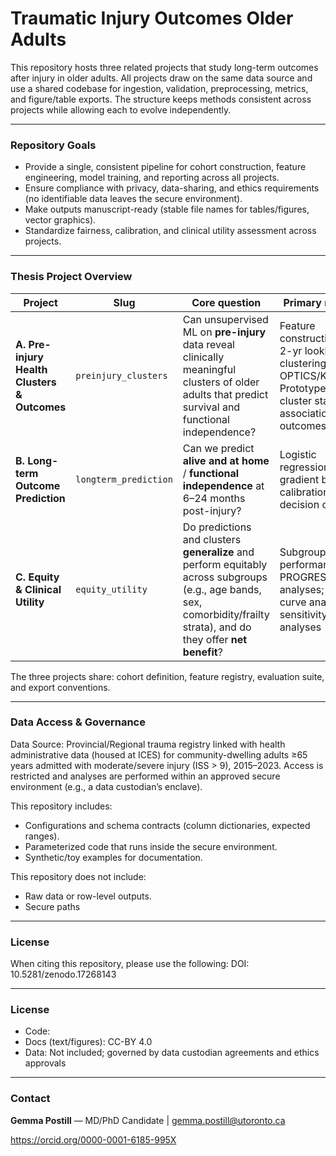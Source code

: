# Traumatic Injury Outcomes Older Adults


This repository hosts three related projects that study long-term outcomes after injury in older adults. All projects draw on the same data source and use a shared codebase for ingestion, validation, preprocessing, metrics, and figure/table exports. The structure keeps methods consistent across projects while allowing each to evolve independently.

----
### Repository Goals
-  Provide a single, consistent pipeline for cohort construction, feature engineering, model training, and reporting across all projects.
-  Ensure compliance with privacy, data-sharing, and ethics requirements (no identifiable data leaves the secure environment).
-  Make outputs manuscript-ready (stable file names for tables/figures, vector graphics).
-  Standardize fairness, calibration, and clinical utility assessment across projects.

----
### Thesis Project Overview

| Project                                      | Slug                  | Core question                                                                                                                                                            | Primary methods                                                                                                                    | Status         |
| -------------------------------------------- | --------------------- | ------------------------------------------------------------------------------------------------------------------------------------------------------------------------ | ---------------------------------------------------------------------------------------------------------------------------------- | -------------- |
| **A. Pre-injury Health Clusters & Outcomes** | `preinjury_clusters`  | Can unsupervised ML on **pre-injury** data reveal clinically meaningful clusters of older adults that predict survival and functional independence?                      | Feature construction from 2-yr lookback; clustering (e.g., OPTICS/K-Prototypes/UMAP); cluster stability; association with outcomes | 🟢 active      |
| **B. Long-term Outcome Prediction**          | `longterm_prediction` | Can we predict **alive and at home** / **functional independence** at 6–24 months post-injury?                                                                           | Logistic regression, gradient boosting; calibration; decision curves                                       | 🟡 in progress |
| **C. Equity & Clinical Utility**             | `equity_utility`      | Do predictions and clusters **generalize** and perform equitably across subgroups (e.g., age bands, sex, comorbidity/frailty strata), and do they offer **net benefit**? | Subgroup performance; PROGRESS-Plus analyses; decision curve analysis; sensitivity analyses                                        | 🟡 in progress |

The three projects share: cohort definition, feature registry, evaluation suite, and export conventions.

----
### Data Access & Governance

Data Source: Provincial/Regional trauma registry linked with health administrative data (housed at ICES) for community-dwelling adults ≥65 years admitted with moderate/severe injury (ISS > 9), 2015–2023. Access is restricted and analyses are performed within an approved secure environment (e.g., a data custodian’s enclave).

This repository includes:
- Configurations and schema contracts (column dictionaries, expected ranges).
- Parameterized code that runs inside the secure environment.
- Synthetic/toy examples for documentation.

This repository does not include:
- Raw data or row-level outputs.
- Secure paths 

----
### License
When citing this repository, please use the following: 
DOI: 10.5281/zenodo.17268143

----
### License
- Code: 
- Docs (text/figures): CC-BY 4.0
- Data: Not included; governed by data custodian agreements and ethics approvals
  
----
### Contact
**Gemma Postill** — MD/PhD Candidate  |  gemma.postill@utoronto.ca

  https://orcid.org/0000-0001-6185-995X
